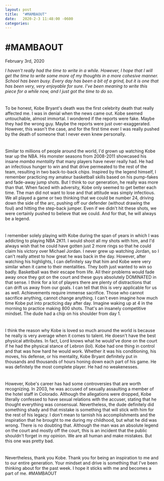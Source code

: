 ```yaml
---
layout: post
title:  "#MAMBAOUT"
date:   2020-2-3 11:48:00 -0600
categories: 
---
```


# #MAMBAOUT
February 3rd, 2020

_I haven't really had the time to write in a while. However, I hope that I will get the time to write some more of my thoughts in a more cohesive manner. School has been busy. Every day has been a bit of a grind, but it is one that has been very, very enjoyable for sure. I've been meaning to write this piece for a while now, and I just got the time to do so._ 

<hr style="height:10px; visibility:hidden;" />
To be honest, Kobe Bryant's death was the first celebrity death that really affected me. I was in denial when the news came out. Kobe seemed untouchable, almost immortal. I wondered if the reports were fake. Maybe they had the wrong guy. Maybe the reports were just over-exaggerated. However, this wasn't the case, and for the first time ever I was really pushed by the death of someone that I never even knew personally. 

<hr style="height:10px; visibility:hidden;" />

Similar to millions of people around the world, I'd grown up watching Kobe tear up the NBA. His monster seasons from 2008-2011 showcased his insane _mamba mentality_ that many players have never really had. He had an infectious hunger to win and that drive permeated to the rest of the team, resulting in two back-to-back _chips_. Inspired by the legend himself, I remember practicing my amateur basketball skills based on his pump-fakes and fade-away jump shots. But I think to our generation, he really was more than that. When faced with adversity, Kobe only seemed to get better each time. The man did not want to lose and that attitude was simply infectious. We all played a game or two thinking that we could be number 24, driving down the side of the arc, pushing off our defender (without drawing the foul) and hitting the step-back jumper. Even if we didn't hit these shots, we were certainly pushed to believe that we could. And for that, he will always be a legend.

<hr style="height:10px; visibility:hidden;" />

I remember solely playing with Kobe during the span of years in which I was addicting to playing NBA 2K11. I would shoot all my shots with him, and I'd always wish that he could have gotten just 2 more rings so that he could claim his victory over Michael Jordan. I never grew up watching Jordan, so I can't really attest to how great he was back in the day. However, after watching his highlights, I can definitely say that him and Kobe were very similar when it came to their mentalities. They both just wanted to win so badly. Basketball was their escape from life. All their problems would fade away once they got on the court and these guys absolutely DOMINATED in that sense. I think for a lot of players there are plenty of distractions that can drift us away from our goals. I can tell that this is very applicable for us as well. Achievements require immense sacrifice. Those who cannot sacrifice anything, cannot change anything. I can't even imagine how much time Kobe put into practicing day after day. Imagine waking up at 4 in the morning to practice making 800 shots. That's an insanely competitive mindset. The dude had a chip on his shoulder from day 1.

<hr style="height:10px; visibility:hidden;" />

I think the reason why Kobe is loved so much around the world is because he really is very average when it comes to talent. He doesn't have the best physical attributes. In fact, Lord knows what he would've done on the court if he had the physical stance of Lebron (lol). Kobe had one thing in control and that was how hard he would work. Whether it was his conditioning, his moves, his defense, or his mentality, Kobe Bryant definitely put in thousands and thousands of hours honing down each part of his game. He was definitely the most complete player. He had no weakenesses.

<hr style="height:10px; visibility:hidden;" />

However, Kobe's career has had some controversies that are worth recognizing. In 2003, he was accused of sexually assaulting a member of the hotel staff in Colorado. Although the allegations were dropped, Kobe literally confessed to have sexual relations with the accuser, stating that he thought everything was consensual. Nevertheless, the dude definitely did something shady and that mistake is something that will stick with him for the rest of his legacy. I don't mean to tarnish his accomplishments and the inspiration that he brought to me during my childhood, but what he did was wrong. There is no doubting that. Although the man was an absolute legend on the court and mostly off the court, this is an incident that the public shouldn't forget in my opinion. We are all human and make mistakes. But this one was pretty bad. 

<hr style="height:10px; visibility:hidden;" />

Nevertheless, thank you Kobe. Thank you for being an inspiration to me and to our entire generation. Your mindset and drive is something that I've been thinking about for the past week. I hope it sticks with me and becomes a part of me. #MAMBAOUT